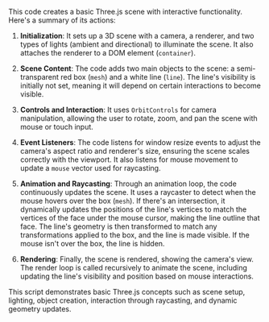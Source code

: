 This code creates a basic Three.js scene with interactive functionality. Here's a summary of its actions:

1. **Initialization**: It sets up a 3D scene with a camera, a renderer, and two types of lights (ambient and directional) to illuminate the scene. It also attaches the renderer to a DOM element (`container`).

2. **Scene Content**: The code adds two main objects to the scene: a semi-transparent red box (`mesh`) and a white line (`line`). The line's visibility is initially not set, meaning it will depend on certain interactions to become visible.

3. **Controls and Interaction**: It uses `OrbitControls` for camera manipulation, allowing the user to rotate, zoom, and pan the scene with mouse or touch input.

4. **Event Listeners**: The code listens for window resize events to adjust the camera's aspect ratio and renderer's size, ensuring the scene scales correctly with the viewport. It also listens for mouse movement to update a `mouse` vector used for raycasting.

5. **Animation and Raycasting**: Through an animation loop, the code continuously updates the scene. It uses a raycaster to detect when the mouse hovers over the box (`mesh`). If there's an intersection, it dynamically updates the positions of the line's vertices to match the vertices of the face under the mouse cursor, making the line outline that face. The line's geometry is then transformed to match any transformations applied to the box, and the line is made visible. If the mouse isn't over the box, the line is hidden.

6. **Rendering**: Finally, the scene is rendered, showing the camera's view. The render loop is called recursively to animate the scene, including updating the line's visibility and position based on mouse interactions.

This script demonstrates basic Three.js concepts such as scene setup, lighting, object creation, interaction through raycasting, and dynamic geometry updates.

<br>
